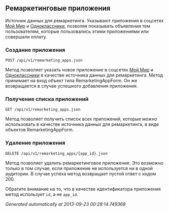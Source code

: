 ## Ремаркетинговые приложения
Источник данных для ремаркетинга. Указывают приложения в
соцсетях [Мой Мир](http://my.mail.ru/) и
[Одноклассники](http://odnoklassniki.ru/), позволяя показывать объявления
тем пользователям, которые пользовались этими приложениями или совершали
оплату.

### Создание приложения
`POST /api/v1/remarketing_apps.json`

Метод позволяет указать новое приложение в соцсетях
[Мой Мир](http://my.mail.ru/) и [Одноклассники](http://odnoklassniki.ru/)
в качестве источника данных для ремаркетинга. Метод принимает на вход
объект типа RemarketingAppForm. Он же возвращается в случае успешного
добавления приложения.


### Получение списка приложений
`GET /api/v1/remarketing_apps.json`

Метод позволяет получить список всех приложений, которые можно использовать
в качестве источника данных для ремаркетинга, в виде объектов
RemarketingAppForm.


### Удаление приложения
`DELETE /api/v1/remarketing_apps/{app_id}.json`

Метод позволяет удалить ремаркетинговое приложение. Это возможно только в
том случае, если приложение не используется ни в одной аудитории. В случае
успеха метод возвращает пустой ответ с кодом 200.

Обратите внимание на то, что в качестве идентификатора приложения метод
использует `id`, а не `app_id`.



*Generated automatically at 2013-09-23 00:28:14.749368*